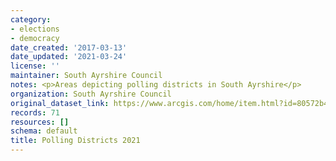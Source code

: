 ```yaml
---
category:
- elections
- democracy
date_created: '2017-03-13'
date_updated: '2021-03-24'
license: ''
maintainer: South Ayrshire Council
notes: <p>Areas depicting polling districts in South Ayrshire</p>
organization: South Ayrshire Council
original_dataset_link: https://www.arcgis.com/home/item.html?id=80572b43c4b24d73ad2c4851aaeb9151
records: 71
resources: []
schema: default
title: Polling Districts 2021
---
```

